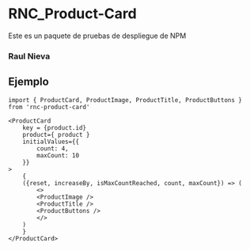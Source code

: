 # RNC_Product-Card

Este es un paquete de pruebas de despliegue de NPM

### Raul Nieva

## Ejemplo

```
import { ProductCard, ProductImage, ProductTitle, ProductButtons } from 'rnc-product-card'
```

```
<ProductCard 
    key = {product.id} 
    product={ product } 
    initialValues={{
        count: 4,
        maxCount: 10
    }} 
>
    {
    ({reset, increaseBy, isMaxCountReached, count, maxCount}) => (
        <>
        <ProductImage />
        <ProductTitle />
        <ProductButtons />
        </>
    )
    }
</ProductCard>
```